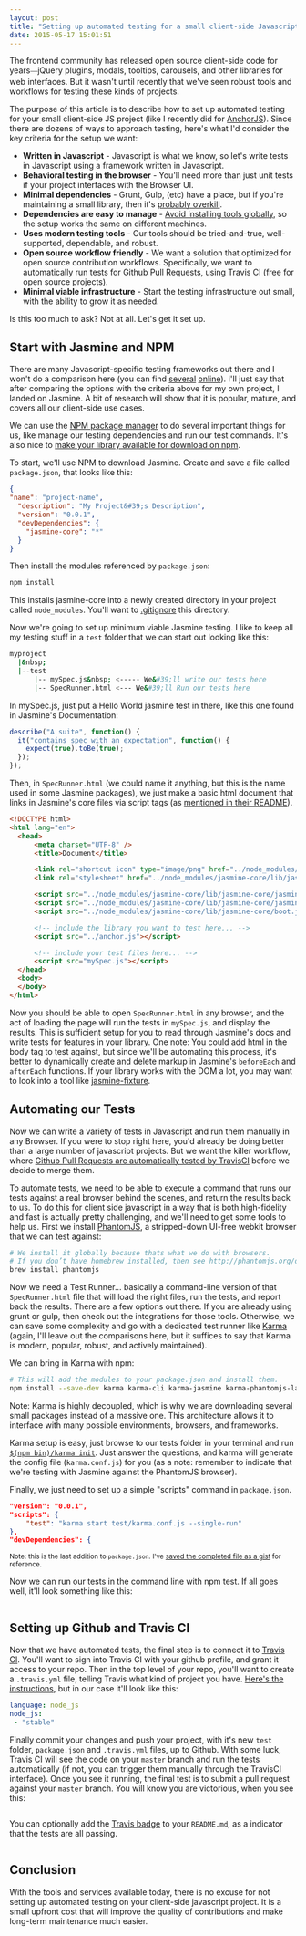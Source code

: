 ```yaml
---
layout: post
title: "Setting up automated testing for a small client-side Javascript project"
date: 2015-05-17 15:01:51
---
```


The frontend community has released open source client-side code for years<span style="color: rgb(84, 84, 84); font-family: arial, sans-serif; font-size: small; line-height: 18.2000007629395px;">—</span>jQuery plugins, modals, tooltips, carousels, and other libraries for web interfaces. But it wasn't until recently that we've seen robust tools and workflows for testing these kinds of projects.

The purpose of this article is to describe how to set up automated testing for your small client-side JS project (like I recently did for [AnchorJS][1]). Since there are dozens of ways to approach testing, here's what I'd consider the key criteria for the setup we want:

 [1]: https://github.com/bryanbraun/anchorjs

*   **Written in Javascript** - Javascript is what we know, so let's write tests in Javascript using a framework written in Javascript.
*   **Behavioral testing in the browser** - You'll need more than just unit tests if your project interfaces with the Browser UI.
*   **Minimal dependencies** - Grunt, Gulp, (etc) have a place, but if you're maintaining a small library, then it's [probably overkill][2].
*   **Dependencies are easy to manage** - [Avoid installing tools globally][3], so the setup works the same on different machines.
*   **Uses modern testing tools** - Our tools should be tried-and-true, well-supported, dependable, and robust.
*   **Open source workflow friendly** - We want a solution that optimized for open source contribution workflows. Specifically, we want to automatically run tests for Github Pull Requests, using Travis CI (free for open source projects).
*   **Minimal viable infrastructure** - Start the testing infrastructure out small, with the ability to grow it as needed.

 [2]: http://blog.keithcirkel.co.uk/why-we-should-stop-using-grunt/
 [3]: http://blog.millermedeiros.com/node-js-protip-avoid-global-test-runners/

Is this too much to ask? Not at all. Let's get it set up.

## Start with Jasmine and NPM

There are many Javascript-specific testing frameworks out there and I won't do a comparison here (you can find [several][4] [online][5]). I'll just say that after comparing the options with the criteria above for my own project, I landed on Jasmine. A bit of research will show that it is popular, mature, and covers all our client-side use cases.

 [4]: http://stackoverflow.com/a/680713/1154642
 [5]: https://coderwall.com/p/ntbixw/javascript-test-framework-comparison

We can use the [NPM package manager][6] to do several important things for us, like manage our testing dependencies and run our test commands. It's also nice to [make your library available for download on npm][7].

 [6]: https://docs.npmjs.com/
 [7]: https://gist.github.com/coolaj86/1318304

To start, we'll use NPM to download Jasmine. Create and save a file called `package.json`, that looks like this:

```json
{
"name": "project-name",
  "description": "My Project&#39;s Description",
  "version": "0.0.1",
  "devDependencies": {
    "jasmine-core": "*"
  }
}
```

Then install the modules referenced by `package.json`:

```bash
npm install
```

This installs jasmine-core into a newly created directory in your project called `node_modules`. You'll want to [.gitignore][8] this directory.

 [8]: http://git-scm.com/docs/gitignore

Now we're going to set up minimum viable Jasmine testing. I like to keep all my testing stuff in a `test` folder that we can start out looking like this:

```bash
myproject
  |&nbsp;
  |--test
      |-- mySpec.js&nbsp; <----- We&#39;ll write our tests here
      |-- SpecRunner.html <--- We&#39;ll Run our tests here
```

In mySpec.js, just put a Hello World jasmine test in there, like this one found in Jasmine's Documentation:

```javascript
describe("A suite", function() {
  it("contains spec with an expectation", function() {
    expect(true).toBe(true);
  });
});
```

Then, in `SpecRunner.html` (we could name it anything, but this is the name used in some Jasmine packages), we just make a basic html document that links in Jasmine's core files via script tags (as [mentioned in their README][9]).

 [9]: https://github.com/jasmine/jasmine#installation

```html
<!DOCTYPE html>
<html lang="en">
  <head>
      <meta charset="UTF-8" />
      <title>Document</title>

      <link rel="shortcut icon" type="image/png" href="../node_modules/jasmine-core/lib/jasmine-core/jasmine_favicon.png">
      <link rel="stylesheet" href="../node_modules/jasmine-core/lib/jasmine-core/jasmine.css">

      <script src="../node_modules/jasmine-core/lib/jasmine-core/jasmine.js"></script>
      <script src="../node_modules/jasmine-core/lib/jasmine-core/jasmine-html.js"></script>
      <script src="../node_modules/jasmine-core/lib/jasmine-core/boot.js"></script>

      <!-- include the library you want to test here... -->
      <script src="../anchor.js"></script>

      <!-- include your test files here... -->
      <script src="mySpec.js"></script>
  </head>
  <body>
  </body>
</html>
```

Now you should be able to open `SpecRunner.html` in any browser, and the act of loading the page will run the tests in `mySpec.js`, and display the results. This is sufficient setup for you to read through Jasmine's docs and write tests for features in your library. One note: You could add html in the body tag to test against, but since we'll be automating this process, it's better to dynamically create and delete markup in Jasmine's `beforeEach` and `afterEach` functions. If your library works with the DOM a lot, you may want to look into a tool like [jasmine-fixture][10].

 [10]: https://github.com/searls/jasmine-fixture

## Automating our Tests

Now we can write a variety of tests in Javascript and run them manually in any Browser. If you were to stop right here, you'd already be doing better than a large number of javascript projects. But we want the killer workflow, where [Github Pull Requests are automatically tested by TravisCI][11] before we decide to merge them.

 [11]: http://blog.travis-ci.com/2012-09-04-pull-requests-just-got-even-more-awesome/

To automate tests, we need to be able to execute a command that runs our tests against a real browser behind the scenes, and return the results back to us. To do this for client side javascript in a way that is both high-fidelity and fast is actually pretty challenging, and we'll need to get some tools to help us. First we install [PhantomJS][12], a stripped-down UI-free webkit browser that we can test against:

 [12]: http://phantomjs.org

```bash
# We install it globally because thats what we do with browsers.
# If you don’t have homebrew installed, then see http://phantomjs.org/download.html. Otherwise:
brew install phantomjs
```

Now we need a Test Runner... basically a command-line version of that `SpecRunner.html` file that will load the right files, run the tests, and report back the results. There are a few options out there. If you are already using grunt or gulp, then check out the integrations for those tools. Otherwise, we can save some complexity and go with a dedicated test runner like [Karma][13] (again, I'll leave out the comparisons here, but it suffices to say that Karma is modern, popular, robust, and actively maintained).

 [13]: http://karma-runner.github.io/0.12/index.html

We can bring in Karma with npm:

```bash
# This will add the modules to your package.json and install them.
npm install --save-dev karma karma-cli karma-jasmine karma-phantomjs-launcher
```

Note: Karma is highly decoupled, which is why we are downloading several small packages instead of a massive one. This architecture allows it to interface with many possible environments, browsers, and frameworks.

Karma setup is easy, just browse to our tests folder in your terminal and run [`$(npm bin)/karma init`][14]. Just answer the questions, and karma will generate the config file (`karma.conf.js`) for you (as a note: remember to indicate that we're testing with Jasmine against the PhantomJS browser).

 [14]: http://karma-runner.github.io/0.12/intro/configuration.html

Finally, we just need to set up a simple "scripts" command in `package.json`.

```json
"version": "0.0.1",
"scripts": {
    "test": "karma start test/karma.conf.js --single-run"
},
"devDependencies": {
```

<small>Note: this is the last addition to <code>package.json</code>. I've <a href="https://gist.github.com/bryanbraun/4a955cc30c394f137b0d">saved the completed file as a gist</a> for reference.</small>

Now we can run our tests in the command line with npm test. If all goes well, it'll look something like this:

<p style="text-align: center;">
  <img alt="" src="/assets/images/karma-run.png" />
</p>

## Setting up Github and Travis CI

Now that we have automated tests, the final step is to connect it to [Travis CI][15]. You'll want to sign into Travis CI with your github profile, and grant it access to your repo. Then in the top level of your repo, you'll want to create a `.travis.yml` file, telling Travis what kind of project you have. [Here's the instructions][16], but in our case it'll look like this:

 [15]: https://travis-ci.org/
 [16]: http://docs.travis-ci.com/user/languages/javascript-with-nodejs/

```yaml
language: node_js
node_js:
 - "stable"
```

Finally commit your changes and push your project, with it's new `test` folder, `package.json` and `.travis.yml` files, up to Github. With some luck, Travis CI will see the code on your `master` branch and run the tests automatically (if not, you can trigger them manually through the TravisCI interface). Once you see it running, the final test is to submit a pull request against your `master` branch. You will know you are victorious, when you see this:

<p style="text-align: center;">
  <img alt="" src="/assets/images/build-passed.png" />
</p>

You can optionally add the [Travis badge][17] to your `README.md`, as a indicator that the tests are all passing.

 [17]: http://docs.travis-ci.com/user/status-images/

<p style="text-align: center;">
  <img alt="" src="/assets/images/travis-badge.png" />
</p>

## Conclusion

With the tools and services available today, there is no excuse for not setting up automated testing on your client-side javascript project. It is a small upfront cost that will improve the quality of contributions and make long-term maintenance much easier.
